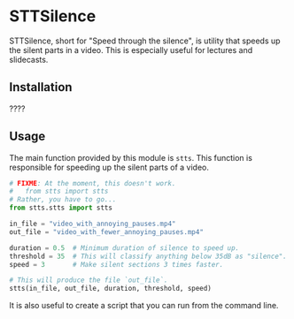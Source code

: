 # STTSilence

STTSilence, short for "Speed through the silence", is utility that speeds up the silent parts in a video. This is especially useful for lectures and slidecasts. 

## Installation

????

## Usage

The main function provided by this module is `stts`. This function is responsible for speeding up the silent parts of a video.

```python
# FIXME: At the moment, this doesn't work.
#   from stts import stts
# Rather, you have to go...
from stts.stts import stts

in_file = "video_with_annoying_pauses.mp4"
out_file = "video_with_fewer_annoying_pauses.mp4"

duration = 0.5  # Minimum duration of silence to speed up.
threshold = 35  # This will classify anything below 35dB as "silence".
speed = 3       # Make silent sections 3 times faster.

# This will produce the file `out_file`.
stts(in_file, out_file, duration, threshold, speed)
```

It is also useful to create a script that you can run from the command line.